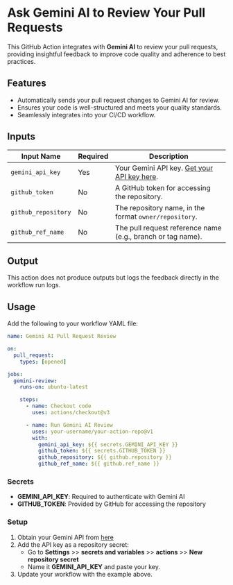 # Ask Gemini AI to Review Your Pull Requests

This GitHub Action integrates with **Gemini AI** to review your pull requests, providing insightful feedback to improve code quality and adherence to best practices.

## Features
- Automatically sends your pull request changes to Gemini AI for review.
- Ensures your code is well-structured and meets your quality standards.
- Seamlessly integrates into your CI/CD workflow.

## Inputs

| Input Name            | Required | Description                                                                                   |
|-----------------------|----------|-----------------------------------------------------------------------------------------------|
| `gemini_api_key`      | Yes      | Your Gemini API key. [Get your API key here](https://ai.google.dev/gemini-api/docs/api-key).  |
| `github_token`        | No       | A GitHub token for accessing the repository.                                                 |
| `github_repository`   | No       | The repository name, in the format `owner/repository`.                                       |
| `github_ref_name`     | No       | The pull request reference name (e.g., branch or tag name).                                  |

## Output

This action does not produce outputs but logs the feedback directly in the workflow run logs.

## Usage

Add the following to your workflow YAML file:

```yaml
name: Gemini AI Pull Request Review

on:
  pull_request:
    types: [opened]

jobs:
  gemini-review:
    runs-on: ubuntu-latest

    steps:
      - name: Checkout code
        uses: actions/checkout@v3

      - name: Run Gemini AI Review
        uses: your-username/your-action-repo@v1
        with:
          gemini_api_key: ${{ secrets.GEMINI_API_KEY }}
          github_token: ${{ secrets.GITHUB_TOKEN }}
          github_repository: ${{ github.repository }}
          github_ref_name: ${{ github.ref_name }}

```

### Secrets

* **GEMINI_API_KEY**: Required to authenticate with Gemini AI
* **GITHUB_TOKEN**: Provided by GitHub for accessing the repository

### Setup

1. Obtain your Gemini API from [here]()
2. Add the API key as a repository secret:
   * Go to **Settings** >> **secrets and variables** >> **actions** >> **New repository secret**
   * Name it **GEMINI_API_KEY** and paste your key.
3. Update your workflow with the example above.
